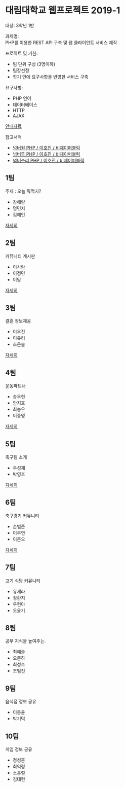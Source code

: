 # 대림대학교 웹프로젝트 2019-1
대상: 3학년 1반  

과제명:  
PHP를 이용한 REST API 구축 및 웹 클라이언트 서비스 제작

프로젝트 및 기한:  
* 팀 단위 구성 (3명이하)
* 팀장선정
* 학기 안에 요구사항을 반영한 서비스 구축
 
요구사항:  
* PHP 언어
* 데이터베이스
* HTTP
* AJAX

[안내자료](https://docs.google.com/document/d/e/2PACX-1vRZOal8vWSkA1li2w3nKTY3JZKYB8I6PlL3SC1E2k3caFs4XGKPCG03AqQk0KEDWBbYVlizJz-QOiuq/pub)

참고서적  
* [넘버원 PHP / 이호진 / 비제이퍼블릭](http://www.yes24.com/Product/Goods/58072892?scode=032&OzSrank=2)
* [넘버투 PHP / 이호진 / 비제이퍼블릭](http://www.yes24.com/Product/Goods/58072899?scode=032&OzSrank=3)
* [넘버쓰리 PHP / 이호진 / 비제이퍼블릭](http://www.yes24.com/Product/Goods/58072905?scode=032&OzSrank=1)

## 1팀
주제 : 오늘 뭐먹지?

* 강해량
* 명민지
* 김해인

[자세히](./1/team1)

## 2팀
커뮤니티 계시판
* 이사랑
* 이정민
* 이담

[자세히](./1/team2)

## 3팀
결혼 정보제공
* 이우진
* 이유리
* 조은솔

[자세히](./1/team3)

## 4팀
운동파트너
* 송우현
* 안지호
* 최승우
* 이종명

[자세히](./1/team4)

## 5팀
축구팀 소개
* 우성재
* 박영호

[자세히](./1/team5)

## 6팀
축구경기 커뮤니티
* 손범준
* 이주연
* 이준오

[자세히](./1/team6)

## 7팀
고기 식당 커뮤니티
* 유세라
* 정환지
* 우현아
* 오윤기

## 8팀
공부 지식을 높여주는.
* 최예슬
* 오준하
* 최성호
* 조범진

## 9팀
음식점 정보 공유
* 이동윤
* 박기덕

## 10팀
게임 정보 공유
* 정성훈
* 최익령
* 소홍렬
* 김대현
